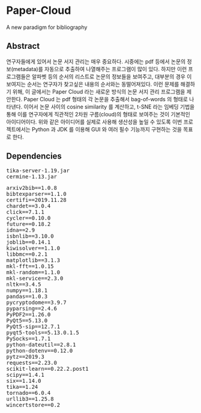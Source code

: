 # Paper-Cloud
A new paradigm for bibliography

## Abstract
연구자들에게 있어서 논문 서지 관리는 매우 중요하다. 시중에는 pdf 등에서 논문의 정보(metadata)를 자동으로 추출하여 나열해주는 프로그램이 많이 있다.
하지만 이런 프로그램들은 알파벳 등의 순서의 리스트로 논문의 정보들을 보여주고, 대부분의 경우 이 보여지는 순서는 연구자가 찾고싶은 내용의 순서와는 동떨어져있다.
이런 문제를 해결하기 위해, 이 글에서는 Paper Cloud 라는 새로운 방식의 논문 서지 관리 프로그램을 제안한다.
Paper Cloud 는 pdf 형태의 각 논문을 추출해서 bag-of-words 의 형태로 나타낸다. 이어서 논문 사이의 cosine similarity 를 계산하고,
t-SNE 라는 임베딩 기법을 통해 이를 연구자에게 직관적인 2차원 구름(cloud)의 형태로 보여주는 것이 기본적인 아이디어이다.
위와 같은 아이디어를 실제로 사용해 생산성을 높일 수 있도록 이번 프로젝트에서는 Python 과 JDK 를 이용해 GUI 와 여러 필수 기능까지 구현하는 것을 목표로 한다.

## Dependencies

<pre>
tika-server-1.19.jar
cermine-1.13.jar
</pre>

<pre>
arxiv2bib==1.0.8
bibtexparser==1.1.0
certifi==2019.11.28
chardet==3.0.4
click==7.1.1
cycler==0.10.0
future==0.18.2
idna==2.9
isbnlib==3.10.0
joblib==0.14.1
kiwisolver==1.1.0
libbmc==0.2.1
matplotlib==3.1.3
mkl-fft==1.0.15
mkl-random==1.1.0
mkl-service==2.3.0
nltk==3.4.5
numpy==1.18.1
pandas==1.0.3
pycryptodome==3.9.7
pyparsing==2.4.6
PyPDF2==1.26.0
PyQt5==5.13.0
PyQt5-sip==12.7.1
pyqt5-tools==5.13.0.1.5
PySocks==1.7.1
python-dateutil==2.8.1
python-dotenv==0.12.0
pytz==2019.3
requests==2.23.0
scikit-learn==0.22.2.post1
scipy==1.4.1
six==1.14.0
tika==1.24
tornado==6.0.4
urllib3==1.25.8
wincertstore==0.2
</pre>
